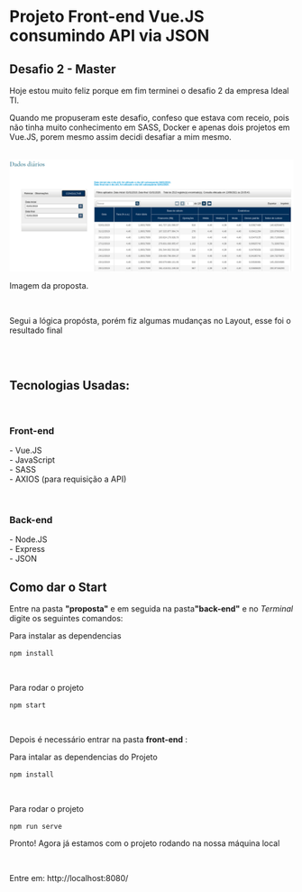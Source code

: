 # Projeto Front-end Vue.JS consumindo API via JSON 
## Desafio 2 - Master
<p>
Hoje estou muito feliz porque em fim terminei o desafio 2  da empresa Ideal TI.
</p>
<p>
Quando me propuseram este desafio, confeso que estava com receio, pois não tinha muito conhecimento em SASS, Docker e apenas dois projetos em Vue.JS, porem mesmo assim decidi desafiar a mim mesmo.  
</P>
<br>
<img src="./img-proposta.png">
<p>Imagem da proposta.</p>
<br>
<p>Segui a lógica propósta, porém fiz algumas mudanças no Layout, esse foi o resultado final</p>
<br>
<img src="">
<br>
<h2>Tecnologias Usadas:</h2><br>
<h3>Front-end</h3>
<p>
- Vue.JS <br>
- JavaScript <br>
- SASS <br>
- AXIOS (para requisição a API)
</p><br>
<h3>Back-end</h3>
<p>
- Node.JS <br>
- Express <br>
- JSON
</p>

<h2>Como dar o Start </h2>
<p>Entre na pasta <strong>"proposta"</strong> e em seguida na pasta<strong>"back-end"</strong> e no <i>Terminal</i> digite os seguintes comandos:</p>
<p>Para instalar as dependencias</p>

```
npm install
```
<br>
<p>Para rodar o projeto</p>

```
npm start
```
<br>
<p>Depois é necessário entrar na pasta <strong>front-end</strong> :</p>
<p>Para intalar as dependencias do Projeto</p>

```
npm install
```
<br>
<p>Para rodar o projeto</p>

```
npm run serve
```

<p>Pronto! Agora já estamos com o projeto rodando na nossa máquina local</p>
<br>
<p>Entre em: http://localhost:8080/</p>

